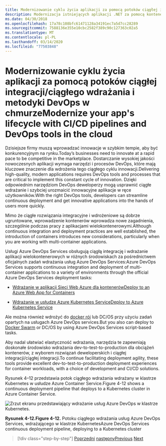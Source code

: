 ```yaml
---
title: Modernizowanie cyklu życia aplikacji za pomocą potoków ciągłej integracji/ciągłego wdrażania i metodyki DevOps w chmurze
description: Modernizacja istniejących aplikacji .NET za pomocą kontenerów usługi Azure Cloud i Windows | Zmodernizuj cykl życia aplikacji za pomocą potoków ciągłej integracji/ciągłego dysku CD i narzędzi DevOps w chmurze
ms.date: 04/30/2018
ms.openlocfilehash: 17a78c108bfc61471128a34191ec7a5d7cc28289
ms.sourcegitcommit: 7588136e355e10cbc2582f389c90c127363c02a5
ms.translationtype: MT
ms.contentlocale: pl-PL
ms.lasthandoff: 03/14/2020
ms.locfileid: "77503848"
---
```

# <a name="modernize-your-apps-lifecycle-with-cicd-pipelines-and-devops-tools-in-the-cloud"></a><span data-ttu-id="0a27a-103">Modernizowanie cyklu życia aplikacji za pomocą potoków ciągłej integracji/ciągłego wdrażania i metodyki DevOps w chmurze</span><span class="sxs-lookup"><span data-stu-id="0a27a-103">Modernize your app's lifecycle with CI/CD pipelines and DevOps tools in the cloud</span></span>

<span data-ttu-id="0a27a-104">Dzisiejsze firmy muszą wprowadzać innowacje w szybkim tempie, aby być konkurencyjnym na rynku.</span><span class="sxs-lookup"><span data-stu-id="0a27a-104">Today’s businesses need to innovate at a rapid pace to be competitive in the marketplace.</span></span> <span data-ttu-id="0a27a-105">Dostarczanie wysokiej jakości nowoczesnych aplikacji wymaga narzędzi i procesów DevOps, które mają kluczowe znaczenie dla wdrożenia tego ciągłego cyklu innowacji.</span><span class="sxs-lookup"><span data-stu-id="0a27a-105">Delivering high-quality, modern applications requires DevOps tools and processes that are critical to implement this constant cycle of innovation.</span></span> <span data-ttu-id="0a27a-106">Dzięki odpowiednim narzędziom DevOps deweloperzy mogą usprawnić ciągłe wdrażanie i szybciej urozmaicić innowacyjne aplikacje w ręce użytkowników.</span><span class="sxs-lookup"><span data-stu-id="0a27a-106">With the right DevOps tools, developers can streamline continuous deployment and get innovative applications into the hands of users more quickly.</span></span>

<span data-ttu-id="0a27a-107">Mimo że ciągłe rozwiązania integracyjne i wdrożeniowe są dobrze ugruntowane, wprowadzenie kontenerów wprowadza nowe zagadnienia, szczególnie podczas pracy z aplikacjami wielokontenerowymi.</span><span class="sxs-lookup"><span data-stu-id="0a27a-107">Although continuous integration and deployment practices are well established, the introduction of containers introduces new considerations, particularly when you are working with multi-container applications.</span></span>

<span data-ttu-id="0a27a-108">Usługi Azure DevOps Services obsługują ciągłą integrację i wdrażanie aplikacji wielokontenerowych w różnych środowiskach za pośrednictwem oficjalnych zadań wdrażania usług Azure DevOps Services:</span><span class="sxs-lookup"><span data-stu-id="0a27a-108">Azure DevOps Services supports continuous integration and deployment of multi-container applications to a variety of environments through the official Azure DevOps Services deployment tasks:</span></span>

- [<span data-ttu-id="0a27a-109">Wdrażanie w aplikacji Sieci Web Azure dla kontenerów</span><span class="sxs-lookup"><span data-stu-id="0a27a-109">Deploy to an Azure Web App for Containers</span></span>](https://docs.microsoft.com/azure/devops/pipelines/apps/cd/deploy-docker-webapp?tabs=dotnet-core)

- [<span data-ttu-id="0a27a-110">Wdrażanie w usłudze Azure Kubernetes Service</span><span class="sxs-lookup"><span data-stu-id="0a27a-110">Deploy to Azure Kubernetes Service</span></span>](https://docs.microsoft.com/azure/devops/pipelines/apps/cd/deploy-aks?tabs=dotnet-core)

<span data-ttu-id="0a27a-111">Ale można również wdrożyć do [docker rój](https://blog.jcorioland.io/archives/2016/11/29/full-ci-cd-pipeline-to-deploy-multi-containers-application-on-azure-container-service-docker-swarm-using-visual-studio-team-services.html) lub DC/OS przy użyciu zadań opartych na usługach Azure DevOps services.</span><span class="sxs-lookup"><span data-stu-id="0a27a-111">But you also can deploy to [Docker Swarm](https://blog.jcorioland.io/archives/2016/11/29/full-ci-cd-pipeline-to-deploy-multi-containers-application-on-azure-container-service-docker-swarm-using-visual-studio-team-services.html) or DC/OS by using Azure DevOps Services script-based tasks.</span></span>

<span data-ttu-id="0a27a-112">Aby nadal ułatwiać elastyczność wdrażania, narzędzia te zapewniają doskonałe środowisko wdrażania dev-to-test-to-production dla obciążeń kontenerów, z wyborem rozwiązań deweloperskich i ciągłej integracji/ciągłej integracji.</span><span class="sxs-lookup"><span data-stu-id="0a27a-112">To continue facilitating deployment agility, these tools provide excellent dev-to-test-to-production deployment experiences for container workloads, with a choice of development and CI/CD solutions.</span></span>

<span data-ttu-id="0a27a-113">Rysunek 4–12 przedstawia potok ciągłego wdrażania wdrażany w klastrze Kubernetes w usłudze Azure Container Service.</span><span class="sxs-lookup"><span data-stu-id="0a27a-113">Figure 4-12 shows a continuous deployment pipeline that deploys to a Kubernetes cluster in Azure Container Service.</span></span>

![Zrzut ekranu przedstawiający wdrażanie usług Azure DevOps w klastrze Kubernetes.](./media/life-cycle-ci-cd-pipelines-devops-tools/deploy-mvc-app-container-kubernetes.png)

<span data-ttu-id="0a27a-115">**Rysunek 4-12.**</span><span class="sxs-lookup"><span data-stu-id="0a27a-115">**Figure 4-12.**</span></span> <span data-ttu-id="0a27a-116">Potoku ciągłego wdrażania usług Azure DevOps Services, wdrażającego w klastrze Kubernetes</span><span class="sxs-lookup"><span data-stu-id="0a27a-116">Azure DevOps Services continuous deployment pipeline, deploying to a Kubernetes cluster</span></span>

>[!div class="step-by-step"]
><span data-ttu-id="0a27a-117">[Poprzedni](modernize-your-apps-with-monitoring-and-telemetry.md)
>[następny](migrate-to-hybrid-cloud-scenarios.md)</span><span class="sxs-lookup"><span data-stu-id="0a27a-117">[Previous](modernize-your-apps-with-monitoring-and-telemetry.md)
[Next](migrate-to-hybrid-cloud-scenarios.md)</span></span>
